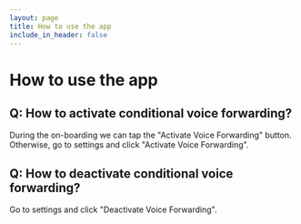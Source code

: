 ```yaml
---
layout: page
title: How to use the app
include_in_header: false
---
```

# How to use the app

## Q: How to activate conditional voice forwarding?

During the on-boarding we can tap the "Activate Voice Forwarding" button. Otherwise, go to settings and click "Activate Voice Forwarding".

## Q: How to deactivate conditional voice forwarding?

Go to settings and click "Deactivate Voice Forwarding".
